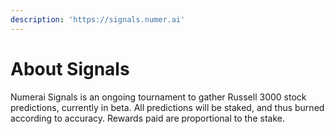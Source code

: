 ```yaml
---
description: 'https://signals.numer.ai'
---
```


# About Signals

Numerai Signals is an ongoing tournament to gather Russell 3000 stock predictions, currently in beta. All predictions will be staked, and thus burned according to accuracy. Rewards paid are proportional to the stake.


